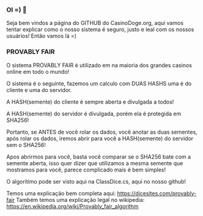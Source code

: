 ### OI =) 👋

Seja bem vindos a página do GITHUB do CasinoDoge.org, aqui vamos tentar explicar como o nosso sistema é seguro, justo e leal com os nossos usuários! Então vamos lá =)

### PROVABLY FAIR

O sistema PROVABLY FAIR é utilizado em na maioria dos grandes casinos online em todo o mundo!

O sistema é o seguinte, fazemos um calculo com DUAS HASHS uma é do cliente e uma do servidor.

A HASH(semente) do cliente é sempre aberta e divulgada a todos!

A HASH(semente) do servidor é divulgada, porém ela é protegida em SHA256!

Portanto, se ANTES de você rolar os dados, você anotar as duas sementes, após rolar os dados, iremos abrir para você a HASH(semente) do servidor sem o SHA256!

Apos abrirmos para você, basta você comparar se o SHA256 bate com a semente aberta, isso quer dizer que utilizamos a mesma semente que mostramos para você, parece complicado mais é bem simples!

O algoritimo pode ser visto aqui na ClassDice.cs, aqui no nosso github!

Temos uma explicação bem completa aqui: https://dicesites.com/provably-fair
Também temos uma explicação legal no wikipedia: https://en.wikipedia.org/wiki/Provably_fair_algorithm
